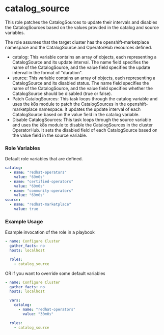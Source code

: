 # catalog_source
This role patches the CatalogSources to update their intervals and disables the CatalogSources based on the values provided in the catalog and source variables.

The role assumes that the target cluster has the openshift-marketplace namespace and the CatalogSource and OperatorHub resources defined.

- catalog: This variable contains an array of objects, each representing a CatalogSource and its update interval. The name field specifies the name of the CatalogSource, and the value field specifies the update interval in the format of "duration".
- source: This variable contains an array of objects, each representing a CatalogSource and its disabled status. The name field specifies the name of the CatalogSource, and the value field specifies whether the CatalogSource should be disabled (true or false).
- Patch CatalogSources: This task loops through the catalog variable and uses the k8s module to patch the CatalogSources in the openshift-marketplace namespace. It updates the update interval of each CatalogSource based on the value field in the catalog variable.
- Disable CatalogSources: This task loops through the source variable and uses the k8s module to disable the CatalogSources in the cluster OperatorHub. It sets the disabled field of each CatalogSource based on the value field in the source variable.

### Role Variables
Default role variables that are defined.
```yaml
catalog:
  - name: "redhat-operators"
    value: "60m0s"
  - name: "certified-operators"
    value: "60m0s"
  - name: "community-operators"
    value: "60m0s"
source:
  - name: "redhat-marketplace"
    value: true
```

### Example Usage
Example invocation of the role in a playbook

```yaml
- name: Configure Cluster
  gather_facts: no
  hosts: localhost

  roles:
    - catalog_source
```

OR if you want to override some default variables

```yaml
- name: Configure Cluster
  gather_facts: no
  hosts: localhost

  vars:
    catalog:
      - name: "redhat-operators"
        value: "30m0s"

  roles:
    - catalog_source
```
